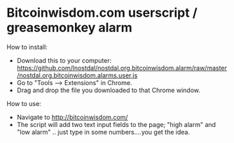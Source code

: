 Bitcoinwisdom.com userscript / greasemonkey alarm
=================================================

How to install:

* Download this to your computer: https://github.com/lnostdal/nostdal.org.bitcoinwisdom.alarm/raw/master/nostdal.org.bitcoinwisdom.alarms.user.js
* Go to "Tools --> Extensions" in Chrome.
* Drag and drop the file you downloaded to that Chrome window.


How to use:

* Navigate to http://bitcoinwisdom.com/
* The script will add two text input fields to the page; "high alarm" and "low alarm" .. just type in some numbers....you get the idea.

